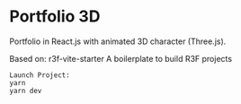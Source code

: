 # Portfolio 3D

Portfolio in React.js with animated 3D character (Three.js).

Based on: 
r3f-vite-starter
A boilerplate to build R3F projects

```
Launch Project:
yarn
yarn dev
```
